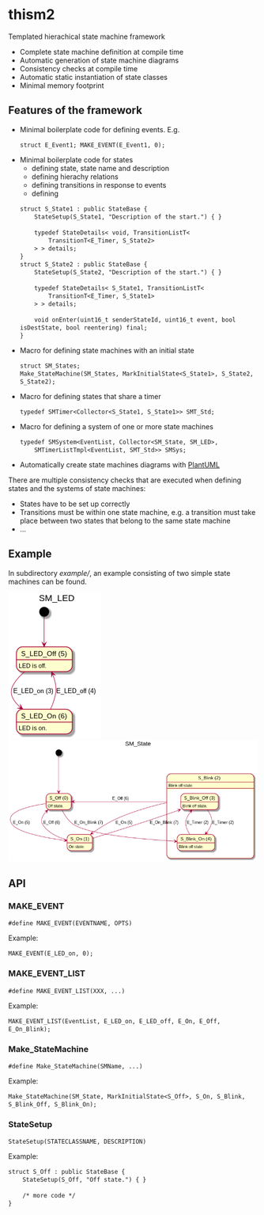 # thism2
Templated hierachical state machine framework

  - Complete state machine definition at compile time
  - Automatic generation of state machine diagrams
  - Consistency checks at compile time
  - Automatic static instantiation of state classes
  - Minimal memory footprint

## Features of the framework

  - Minimal boilerplate code for defining events. E.g. 
    ~~~
    struct E_Event1; MAKE_EVENT(E_Event1, 0);
    ~~~
  - Minimal boilerplate code for states
    - defining state, state name and description
    - defining hierachy relations
    - defining transitions in response to events
    - defining 
    ~~~
    struct S_State1 : public StateBase {
        StateSetup(S_State1, "Description of the start.") { }

        typedef StateDetails< void, TransitionListT<
            TransitionT<E_Timer, S_State2>
        > > details;
    }
    struct S_State2 : public StateBase {
        StateSetup(S_State2, "Description of the start.") { }

        typedef StateDetails< S_State1, TransitionListT<
            TransitionT<E_Timer, S_State1>
        > > details;
    
        void onEnter(uint16_t senderStateId, uint16_t event, bool isDestState, bool reentering) final;
    }
    ~~~
  - Macro for defining state machines with an initial state
    ~~~
    struct SM_States;
    Make_StateMachine(SM_States, MarkInitialState<S_State1>, S_State2, S_State2);
    ~~~
  - Macro for defining states that share a timer
    ~~~
    typedef SMTimer<Collector<S_State1, S_State1>> SMT_Std;
    ~~~
  - Macro for defining a system of one or more state machines
    ~~~
    typedef SMSystem<EventList, Collector<SM_State, SM_LED>, 
        SMTimerListTmpl<EventList, SMT_Std>> SMSys;
    ~~~
  - Automatically create state machines diagrams with [PlantUML](https://plantuml.com/)  

There are multiple consistency checks that are executed when defining states and the systems of state machines:
  - States have to be set up correctly 
  - Transitions must be within one state machine, e.g. a transition must take place between two states that belong to the same state machine
  - ...
  
## Example 

In subdirectory _example/_, an example consisting of two  simple state machines can be found.

![SM_LED](diagrams_out/SM_LED.png) ![SM_Main](diagrams_out/SM_State.png)

## API

### MAKE_EVENT
~~~
#define MAKE_EVENT(EVENTNAME, OPTS)
~~~
Example:
~~~
MAKE_EVENT(E_LED_on, 0);
~~~

### MAKE_EVENT_LIST
~~~
#define MAKE_EVENT_LIST(XXX, ...)
~~~
Example:
~~~
MAKE_EVENT_LIST(EventList, E_LED_on, E_LED_off, E_On, E_Off, E_On_Blink);
~~~

### Make_StateMachine
~~~
#define Make_StateMachine(SMName, ...)
~~~
Example:
~~~
Make_StateMachine(SM_State, MarkInitialState<S_Off>, S_On, S_Blink, S_Blink_Off, S_Blink_On);
~~~

### StateSetup
~~~
StateSetup(STATECLASSNAME, DESCRIPTION)
~~~
Example:
~~~
struct S_Off : public StateBase {
    StateSetup(S_Off, "Off state.") { }

    /* more code */
}
~~~